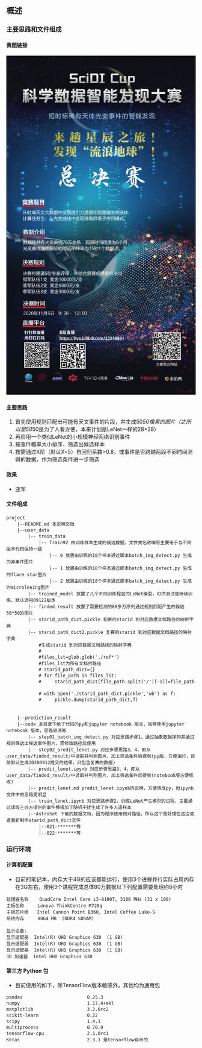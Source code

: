 ## 概述
### 主要思路和文件组成
#### 赛题链接
![jpg](.\post.jpg)

#### 主要思路
1. 首先使用规则匹配出可能有天文事件的片段，并生成50*50像素的图片（之所以是50*50是为了人看方便，本来计划是LeNet一样的28*28）
2. 再应用一个类似LeNet的小规模神经网络识别事件
3. 按事件概率大小排序，筛选出候选样本
4. 按需通过X阶（默认X=5）自回归系数>0.8，或事件是否跨越两段不同时间测得的数据，作为筛选条件进一步筛选

#### 效果
- 亚军
#### 文件组成

```
project
    |--README.md 本说明文档
    |--user_data
        |-- train_data
            |-- Train92 由训练样本生成的候选数据，文件夹名称编号主要用于与不同版本代码保持一致
                |-- 0 放置由训练的18个样本通过脚本batch_img_detect.py 生成的非事件图片
                |-- 1 放置由训练的18个样本通过脚本batch_img_detect.py 生成的flare star图片
                |-- 2 放置由训练的18个样本通过脚本batch_img_detect.py 生成的microlening图片
        |-- trained_model 放置了几个不同训练程度的LeNet模型，可供测试或继续训练，默认调用09122版本
        |-- finded_result 放置了需要检测的80多万序列通过规则匹配产生的候选50*50的图片
        |-- starid_path_dict.pickle 初赛的starid 到对应数据文档路径的映射字典
        |-- starid_path_dict2.pickle 复赛的starid 到对应数据文档路径的映射字典
            #生成starid 到对应数据文档路径的映射字典
            # 
            #files_lst=glob.glob('./ref*')
            #files_lst为所有文档的路径
            # starid_path_dict={}
            # for file_path in files_lst:
            #     starid_path_dict[file_path.split('/')[-1]]=file_path

            # with open('./starid_path_dict.pickle','wb') as f:
            #     pickle.dump(starid_path_dict,f)

        
    |--prediction_result
    |--code 本目录下给了代码的py和jupyter notebook 版本，推荐使用jupyter notebook 版本，思路较清晰
        |-- step01_batch_img_detect.py 对应思路步骤1，通过抽象数据序列并通过规则筛选出候选事件图片，需修改路径后使用
        |-- step02_predit_lenet.py 对应步骤思路3、4，即从user_data/finded_result/中读取并判别图片，加上筛选条件后得到(py版，方便运行，目前默认生成20200912提交的结果，只包含复赛的数据)
        |-- predit_lenet.ipynb 对应步骤思路3、4，即从user_data/finded_result/中读取并判别图片，加上筛选条件后得到(notebook版方便修改)
        |-- predit_lenet.md predit_lenet.ipynb的说明，方便转成py，但ipynb文件中的思路更明显
        |-- train_lenet.ipynb 对应思路步骤2，训练LeNet产生模型的过程，主要通过读取主办方提供的事件模板加了随机干扰生成了许多人造样本
        |--AstroSet 下载的数据文档，因为程序使用相对路径，所以这个最好摆在这边或者重新制作starid_path_dict文件
            |--021-*******等
            |--022-*******等
```

### 运行环境
#### 计算机配置
- 目前的笔记本，内存大于4G的应该都能运行，使用3个进程并行实际占用内存在3G左右，使用3个进程完成总体80万数据以下列配置需要处理约8小时

```
处理器名称    QuadCore Intel Core i3-8100T, 3100 MHz (31 x 100)
主板名称     Lenovo ThinkCentre M720q
主板芯片组   Intel Cannon Point B360, Intel Coffee Lake-S
系统内存     8064 MB  (DDR4 SDRAM)

显示设备:
显示适配器  Intel(R) UHD Graphics 630  (1 GB)
显示适配器  Intel(R) UHD Graphics 630  (1 GB)
显示适配器  Intel(R) UHD Graphics 630  (1 GB)
3D 加速器  Intel UHD Graphics 630

```

#### 第三方 Python 包
- 目前使用的如下，除TensorFlow版本敏感外，其他均为通用包

```
pandas                        0.25.3 
numpy                         1.17.4+mkl
matplotlib                    3.2.0rc2
scikit-learn                  0.22
scipy                         1.4.1 
multiprocess                  0.70.9
tensorflow-cpu                2.1.0rc1
Keras                         2.3.1 是tensorflow自带的
```




